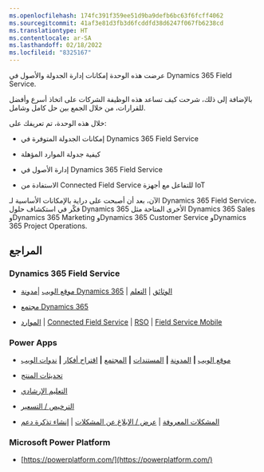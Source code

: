 ```yaml
---
ms.openlocfilehash: 174fc391f359ee51d9ba9defb6bc63f6fcff4062
ms.sourcegitcommit: 41af3e81d3fb3d6fcddfd38d6247f067fb6238cd
ms.translationtype: HT
ms.contentlocale: ar-SA
ms.lasthandoff: 02/18/2022
ms.locfileid: "8325167"
---
```

عرضت هذه الوحدة إمكانات إدارة الجدولة والأصول في Dynamics 365 Field Service. 

بالإضافة إلى ذلك، شرحت كيف تساعد هذه الوظيفة الشركات على اتخاذ أسرع وأفضل للقرارات، من خلال الجمع بين حل كامل وشامل.

خلال هذه الوحدة، تم تعريفك على:

- إمكانات الجدولة المتوفرة في Dynamics 365 Field Service

- كيفية جدولة الموارد المؤهلة

- إدارة الأصول في Dynamics 365 Field Service

- الاستفادة من Connected Field Service للتفاعل مع أجهزة IoT 

 

الآن، بعد أن أصبحت على دراية بالإمكانات الأساسية لـ Dynamics 365 Field Service، فكّر في استكشاف حلول Dynamics 365 الأخرى المتاحة مثل Dynamics 365 Sales وDynamics 365 Marketing وDynamics 365 Customer Service وDynamics 365 Project Operations. 

 

## <a name="references"></a>المراجع

### <a name="dynamics-365-field-service"></a>Dynamics 365 Field Service

- [موقع الويب](https://dynamics.microsoft.com/field-service/overview/) |[مدونة Dynamics 365](https://cloudblogs.microsoft.com/dynamics365/) | [الوثائق](/dynamics365/field-service/user-guide) | [التعلم](/learn/browse/?products=dynamics-field-service)

- [مجتمع Dynamics 365](https://community.dynamics.com/) 

- [الموارد](https://dynamics.microsoft.com/field-service/resources/) | [Connected Field Service](/dynamics365/field-service/connected-field-service-overview) | [RSO](/dynamics365/field-service/rso-overview) | [Field Service Mobile](/dynamics365/field-service/field-service-mobile-overview) 

 

### <a name="power-apps"></a>Power Apps 

- [موقع الويب](https://powerapps.microsoft.com/) **|** [المدونة](https://powerapps.microsoft.com/blog/) **|** [المستندات](https://powerapps.microsoft.com/tutorials/getting-started/) **|** [المجتمع](https://aka.ms/powerapps-community) **|** [اقتراح أفكار](https://aka.ms/powerapps-ideas) **|** [ندوات الويب](/powerapps/webinars-listing)

- [تحديثات المنتج](https://powerapps.microsoft.com/blog/category/new-features/)

- [التعليم الإرشادي](https://powerapps.microsoft.com/guided-learning/)

- [الترخيص / التسعير](https://powerapps.microsoft.com/pricing/)

- [المشكلات المعروفة](/powerapps/common-issues-and-resolutions) | [عرض / الإبلاغ عن المشكلات](https://powerusers.microsoft.com/t5/General-Discussion/bd-p/PowerAppsForum1) | [إنشاء تذكرة دعم](https://powerapps.microsoft.com/support/)

 

### <a name="microsoft-power-platform"></a>Microsoft Power Platform

- [https://powerplatform.com/](https://powerplatform.com/)

 
